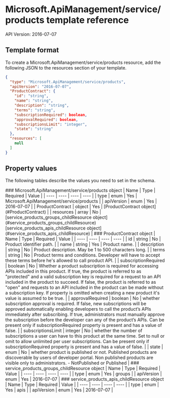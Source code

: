 # Microsoft.ApiManagement/service/products template reference
API Version: 2016-07-07
## Template format

To create a Microsoft.ApiManagement/service/products resource, add the following JSON to the resources section of your template.

```json
{
  "type": "Microsoft.ApiManagement/service/products",
  "apiVersion": "2016-07-07",
  "ProductContract": {
    "id": "string",
    "name": "string",
    "description": "string",
    "terms": "string",
    "subscriptionRequired": boolean,
    "approvalRequired": boolean,
    "subscriptionsLimit": "integer",
    "state": "string"
  },
  "resources": [
    null
  ]
}
```
## Property values

The following tables describe the values you need to set in the schema.

<a id="Microsoft.ApiManagement/service/products" />
### Microsoft.ApiManagement/service/products object
|  Name | Type | Required | Value |
|  ---- | ---- | ---- | ---- |
|  type | enum | Yes | Microsoft.ApiManagement/service/products |
|  apiVersion | enum | Yes | 2016-07-07 |
|  ProductContract | object | Yes | [ProductContract object](#ProductContract) |
|  resources | array | No | [service_products_groups_childResource object](#service_products_groups_childResource) [service_products_apis_childResource object](#service_products_apis_childResource) |


<a id="ProductContract" />
### ProductContract object
|  Name | Type | Required | Value |
|  ---- | ---- | ---- | ---- |
|  id | string | No | Product identifier path. |
|  name | string | Yes | Product name. |
|  description | string | No | Product description. May be 1 to 500 characters long. |
|  terms | string | No | Product terms and conditions. Developer will have to accept these terms before he's allowed to call product API. |
|  subscriptionRequired | boolean | No | Whether a product subscription is required for accessing APIs included in this product. If true, the product is referred to as "protected" and a valid subscription key is required for a request to an API included in the product to succeed. If false, the product is referred to as "open" and requests to an API included in the product can be made without a subscription key. If property is omitted when creating a new product it's value is assumed to be true. |
|  approvalRequired | boolean | No | whether subscription approval is required. If false, new subscriptions will be approved automatically enabling developers to call the product’s APIs immediately after subscribing. If true, administrators must manually approve the subscription before the developer can any of the product’s APIs. Can be present only if subscriptionRequired property is present and has a value of false. |
|  subscriptionsLimit | integer | No | whether the number of subscriptions a user can have to this product at the same time. Set to null or omit to allow unlimited per user subscriptions. Can be present only if subscriptionRequired property is present and has a value of false. |
|  state | enum | No | whether product is published or not. Published products are discoverable by users of developer portal. Non published products are visible only to administrators. - NotPublished or Published |


<a id="service_products_groups_childResource" />
### service_products_groups_childResource object
|  Name | Type | Required | Value |
|  ---- | ---- | ---- | ---- |
|  type | enum | Yes | groups |
|  apiVersion | enum | Yes | 2016-07-07 |


<a id="service_products_apis_childResource" />
### service_products_apis_childResource object
|  Name | Type | Required | Value |
|  ---- | ---- | ---- | ---- |
|  type | enum | Yes | apis |
|  apiVersion | enum | Yes | 2016-07-07 |

